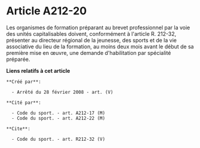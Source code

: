 # Article A212-20

Les organismes de formation préparant au brevet professionnel par la voie des unités capitalisables doivent, conformément à
l'article R. 212-32, présenter au directeur régional de la jeunesse, des sports et de la vie associative du lieu de la
formation, au moins deux mois avant le début de sa première mise en œuvre, une demande d'habilitation par spécialité
préparée.

**Liens relatifs à cet article**

	**Créé par**:

	  - Arrêté du 28 février 2008 - art. (V)

	**Cité par**:

	  - Code du sport. - art. A212-17 (M)
	  - Code du sport. - art. A212-22 (M)

	**Cite**:

	  - Code du sport. - art. R212-32 (V)
